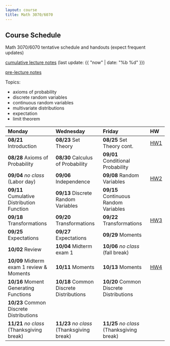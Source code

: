 ```yaml
---
layout: course
title: Math 3070/6070
---
```


## Course Schedule

Math 3070/6070 tentative schedule and handouts (expect frequent updates)

[cumulative lecture notes](../notes/combined.pdf) (last update: {{ "now" | date: "%b %d" }})

[pre-lecture notes](../notes/current.pdf)


<!---->

Topics:

- axioms of probability
- discrete random variables
- continuous random variables
- multivariate distributions
- expectation
- limit theorem


| Monday | Wednesday | Friday | HW |
|:-----------|:-----------|:------------|:---|
| **08/21** Introduction | **08/23** Set Theory | **08/25** Set Theory cont. | [HW1](../HW/HW1/HW1.pdf)|
| **08/28** Axioms of Probability | **08/30** Calculus of Probability | **09/01** Conditional Probability | |
| **09/04** _no class_ (Labor day)| **09/06** Independence  | **09/08** Random Variables  | [HW2](../HW/HW1.5/HW2.pdf) |
| **09/11** Cumulative Distribution Function | **09/13** Discrete Random Variables | **09/15** Continuous Random Variables | |
| **09/18** Transformations | **09/20** Transformations | **09/22** Transformations | [HW3](../HW/HW2/HW3.pdf) |
| **09/25** Expectations | **09/27** Expectations | **09/29** Moments | |
| **10/02** Review  | **10/04** Midterm exam 1 | **10/06** _no class_ (fall break) | |
| **10/09** Midterm exam 1 review & Moments | **10/11** Moments | **10/13** Moments | [HW4](../HW/HW4/HW4.pdf)|
| **10/16** Moment Generating Functions | **10/18** Common Discrete Distributions | **10/20** Common Discrete Distributions | |
| **10/23** Common Discrete Distributions | | | |
| **11/21** _no class_ (Thanksgiving break) | **11/23** _no class_ (Thanksgiving break) | **11/25** _no class_ (Thanksgiving break) | |
